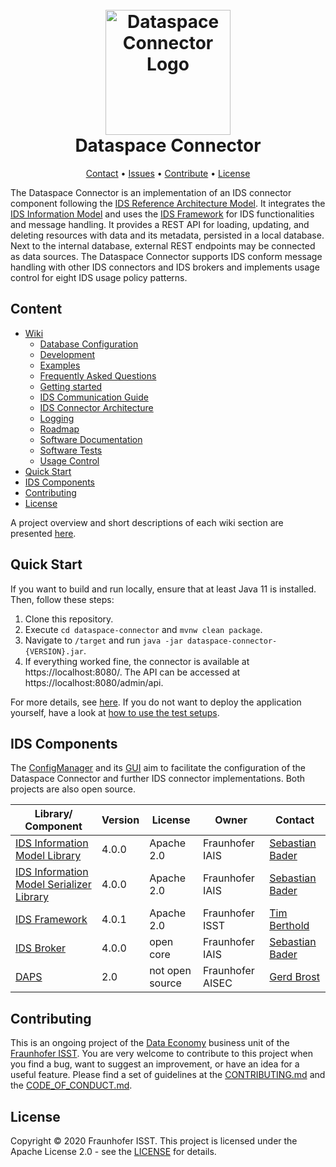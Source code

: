 <h1 align="center">
  <br>
  <a href="https://dataspace-connector.de/dsc_logo.svg"><img src="https://dataspace-connector.de/dsc_logo.svg" alt="Dataspace Connector Logo" width="200"></a>
  <br>
      Dataspace Connector
  <br>
</h1>


<p align="center">
  <a href="mailto:info@dataspace-connector.de">Contact</a> •
  <a href="https://github.com/FraunhoferISST/DataspaceConnector/issues">Issues</a> •
  <a href="#con">Contribute</a> •
  <a href="#license">License</a>
</p>


The Dataspace Connector is an implementation of an IDS connector component following the 
[IDS Reference Architecture Model](https://www.internationaldataspaces.org/wp-content/uploads/2019/03/IDS-Reference-Architecture-Model-3.0.pdf). 
It integrates the [IDS Information Model](https://github.com/International-Data-Spaces-Association/InformationModel) 
and uses the [IDS Framework](https://github.com/FraunhoferISST/IDS-Connector-Framework) 
for IDS functionalities and message handling. It provides a REST API for loading, updating, and 
deleting resources with data and its metadata, persisted in a local database. Next to the internal 
database, external REST endpoints may be connected as data sources. The Dataspace Connector 
supports IDS conform message handling with other IDS connectors and IDS brokers and implements 
usage control for eight IDS usage policy patterns. 

## Content

- [Wiki](https://github.com/FraunhoferISST/DataspaceConnector/wiki)   
    - [Database Configuration](https://github.com/FraunhoferISST/DataspaceConnector/wiki/database-configuration)
    - [Development](https://github.com/FraunhoferISST/DataspaceConnector/wiki/development)  
    - [Examples](https://github.com/FraunhoferISST/DataspaceConnector/wiki/examples)
    - [Frequently Asked Questions](https://github.com/FraunhoferISST/DataspaceConnector/wiki/faq)   
    - [Getting started](https://github.com/FraunhoferISST/DataspaceConnector/wiki/getting-started)  
    - [IDS Communication Guide](https://github.com/FraunhoferISST/DataspaceConnector/wiki/ids-communication-guide)
    - [IDS Connector Architecture](https://github.com/FraunhoferISST/DataspaceConnector/wiki/ids-connector-architecture)
    - [Logging](https://github.com/FraunhoferISST/DataspaceConnector/wiki/logging)
    - [Roadmap](https://github.com/FraunhoferISST/DataspaceConnector/wiki/roadmap)
    - [Software Documentation](https://github.com/FraunhoferISST/DataspaceConnector/wiki/software-documentation)
    - [Software Tests](https://github.com/FraunhoferISST/DataspaceConnector/wiki/software-tests)
    - [Usage Control](https://github.com/FraunhoferISST/DataspaceConnector/wiki/usage-control)
- [Quick Start](#quick-start)
- [IDS Components](#ids-components)
- [Contributing](#contributing)
- [License](#license)

A project overview and short descriptions of each wiki section are presented 
[here](https://github.com/FraunhoferISST/DataspaceConnector/wiki).

## Quick Start

If you want to build and run locally, ensure that at least Java 11 is installed. Then, follow these steps:

1.  Clone this repository.
2.  Execute `cd dataspace-connector` and `mvnw clean package`.
3.  Navigate to `/target` and run `java -jar dataspace-connector-{VERSION}.jar`.
4.  If everything worked fine, the connector is available at https://localhost:8080/. The API can 
be accessed at https://localhost:8080/admin/api.

For more details, see [here](https://github.com/FraunhoferISST/DataspaceConnector/wiki/development).
If you do not want to deploy the application yourself, have a look at 
[how to use the test setups](https://github.com/FraunhoferISST/DataspaceConnector/wiki/getting-started).

## IDS Components

The [ConfigManager](https://github.com/FraunhoferISST/IDS-ConfigurationManager) and its 
[GUI](https://github.com/fkie/ids-configmanager-ui) aim to facilitate the configuration of the 
Dataspace Connector and further IDS connector implementations. Both projects are also open source.

| Library/ Component | Version | License | Owner | Contact |
| ------- | ------- | ------- | ----- | ------- |
| [IDS Information Model Library](https://maven.iais.fraunhofer.de/artifactory/eis-ids-public/de/fraunhofer/iais/eis/ids/infomodel/) | 4.0.0 | Apache 2.0 | Fraunhofer IAIS | [Sebastian Bader](mailto:sebastian.bader@iais.fraunhofer.de) |
| [IDS Information Model Serializer Library](https://maven.iais.fraunhofer.de/artifactory/eis-ids-public/de/fraunhofer/iais/eis/ids/infomodel-serializer/) | 4.0.0 | Apache 2.0 | Fraunhofer IAIS | [Sebastian Bader](mailto:sebastian.bader@iais.fraunhofer.de) |
| [IDS Framework](https://github.com/FraunhoferISST/IDS-Connector-Framework) | 4.0.1 | Apache 2.0 | Fraunhofer ISST | [Tim Berthold](mailto:tim.berthold@isst.fraunhofer.de) |
| [IDS Broker](https://broker.ids.isst.fraunhofer.de/) | 4.0.0 | open core | Fraunhofer IAIS | [Sebastian Bader](mailto:sebastian.bader@iais.fraunhofer.de) |
| [DAPS](https://daps.aisec.fraunhofer.de/) | 2.0 | not open source | Fraunhofer AISEC | [Gerd Brost](mailto:gerd.brost@aisec.fraunhofer.de) |

## Contributing

This is an ongoing project of the [Data Economy](https://www.isst.fraunhofer.de/en/business-units/data-economy.html) 
business unit of the [Fraunhofer ISST](https://www.isst.fraunhofer.de/en.html). You are very welcome 
to contribute to this project when you find a bug, want to suggest an improvement, or have an idea 
for a useful feature. Please find a set of guidelines at the [CONTRIBUTING.md](CONTRIBUTING.md) and 
the [CODE_OF_CONDUCT.md](CODE_OF_CONDUCT.md).

## License
Copyright © 2020 Fraunhofer ISST. This project is licensed under the Apache License 2.0 - see the [LICENSE](LICENSE) for details.
